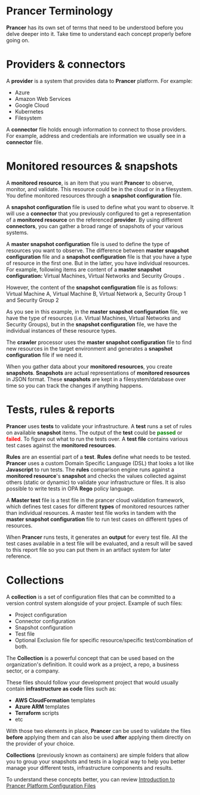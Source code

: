 # Prancer Terminology

**Prancer** has its own set of terms that need to be understood before you delve deeper into it. Take time to understand each concept properly before going on.

# Providers & connectors

A **provider** is a system that provides data to **Prancer** platform. For example:

- Azure
- Amazon Web Services
- Google Cloud
- Kubernetes
- Filesystem

A **connector** file holds enough information to connect to those providers. For example, address and credentials are information we usually see in a **connector** file. 

# Monitored resources & snapshots

A **monitored resource**, is an item that you want **Prancer** to observe, monitor, and validate. This resource could be in the cloud or in a filesystem. You define monitored resources through a **snapshot configuration** file.

A **snapshot configuration** file is used to define what you want to observe. It will use a **connector** that you previously configured to get a representation of a **monitored resource** on the referenced **provider**. By using different **connectors**, you can gather a broad range of snapshots of your various systems.

A **master snapshot configuration** file is used to define the type of resources you want to observe. The difference between **master snapshot configuration** file and a **snapshot configuration** file is that you have a type of resource in the first one. But in the latter, you have individual resources.
For example, following items are content of a **master snapshot configuration:** Virtual Machines,
Virtual Networks and
Security Groups .

However, the content of the **snapshot configuration** file is as follows:
Virtual Machine A,
Virtual Machine B,
Virtual Network a,
Security Group 1 and
Security Group 2

As you see in this example, in the **master snapshot configuration** file, we have the type of resources (i.e. Virtual Machines, Virtual Networks and Security Groups), but in the **snapshot configuration** file, we have the individual instances of these resource types.

The **crawler** processor uses the **master snapshot configuration** file to find new resources in the target environment and generates a **snapshot configuration** file if we need it.

When you gather data about your **monitored resources**, you create **snapshots**. **Snapshots** are actual representations of **monitored resources** in JSON format. These **snapshots** are kept in a filesystem/database over time so you can track the changes if anything happens.

# Tests, rules & reports

**Prancer** uses **tests** to validate your infrastructure. A **test** runs a set of rules on available **snapshot** items. The output of the **test** could be <strong style="color: green;">passed</strong>  or <strong style="color: red; ">failed</strong>. To figure out what to run the tests over. A **test file** contains various test cases against the **monitored resources**.

**Rules** are an essential part of a **test**. **Rules** define what needs to be tested. **Prancer** uses a custom Domain Specific Language (DSL) that looks a lot like **Javascript** to run tests. The **rules** comparison engine runs against a **monitored resource**'s **snapshot** and checks the values collected against others (static or dynamic) to validate your infrastructure or files. It is also possible to write tests in OPA **Rego** policy language.

A **Master test** file is a test file in the prancer cloud validation framework, which defines test cases for different **types** of monitored resources rather than individual resources. A master test file works in tandem with the **master snapshot configuration** file to run test cases on different types of resources.

When **Prancer** runs tests, it generates an **output** for every test file. All the test cases available in a test file will be evaluated, and a result will be saved to this report file so you can put them in an artifact system for later reference.

# Collections

A **collection** is a set of configuration files that can be committed to a version control system alongside of your project. Example of such files:

* Project configuration
* Connector configuration
* Snapshot configuration
* Test file
* Optional Exclusion file for specific resource/specific test/combination of both.

The **Collection** is a powerful concept that can be used based on the organization's definition. It could work as a project, a repo, a business sector, or a company.

These files should follow your development project that would usually contain **infrastructure as code** files such as:

* **AWS CloudFormation** templates
* **Azure ARM** templates
* **Terraform** scripts
* etc

With those two elements in place, **Prancer** can be used to validate the files **before** applying them and can also be used **after** applying them directly on the provider of your choice.

**Collections** (previously known as containers) are simple folders that allow you to group your snapshots and tests in a logical way to help you better manage your different tests, infrastructure components and results.

To understand these concepts better, you can review [Introduction to Prancer Platform Configuration Files](https://www.prancer.io/what-are-the-configuration-files-in-the-prancer-framework/)